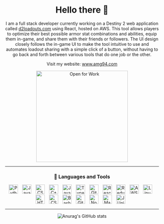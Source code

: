 <h1 align="center">Hello there 👋</h1>

<p align="center">
  I am a full stack developer currently working on a Destiny 2 web application called <a href="https://d2loadouts.com">d2loadouts.com</a> using React, hosted on AWS. This tool allows players to optimize their best possible armor stat combinations and abilities, equip them in-game, and share them with their friends or followers. The UI design closely follows the in-game UI to make the tool intuitive to use and automates loadout sharing with a simple click of a button, without having to go back and forth between various tools that do one job or the other.
</p>

<p align="center">
  Visit my website: <a href="http://www.amg94.com">www.amg94.com</a>
</p>

<p align="center">
  <img src="https://media.giphy.com/media/eiMn6aBwpkSCffKOG0/giphy.gif" alt="Open for Work" width="300"/>
</p>

---

<h3 align="center">🧰 Languages and Tools</h3>

<p align="center">
  <img alt="Python" width="30px" style="padding-right:10px;" src="https://cdn.jsdelivr.net/gh/devicons/devicon/icons/python/python-original.svg"/>
  <img alt="Java" width="30px" style="padding-right:10px;" src="https://cdn.jsdelivr.net/gh/devicons/devicon/icons/java/java-original.svg"/>
  <img alt="CSharp" width="30px" style="padding-right:10px;" src="https://cdn.jsdelivr.net/gh/devicons/devicon/icons/csharp/csharp-original.svg"/>
  <img alt="C++" width="30px" style="padding-right:10px;" src="https://cdn.jsdelivr.net/gh/devicons/devicon/icons/cplusplus/cplusplus-original.svg"/>
  <img alt="JavaScript" width="30px" style="padding-right:10px;" src="https://cdn.jsdelivr.net/gh/devicons/devicon/icons/javascript/javascript-original.svg"/>
  <img alt="TypeScript" width="30px" style="padding-right:10px;" src="https://cdn.jsdelivr.net/gh/devicons/devicon/icons/typescript/typescript-original.svg"/>
  <img alt="Git" width="30px" style="padding-right:10px;" src="https://cdn.jsdelivr.net/gh/devicons/devicon/icons/git/git-original.svg"/>
  <img alt="React" width="30px" style="padding-right:10px;" src="https://cdn.jsdelivr.net/gh/devicons/devicon/icons/react/react-original.svg"/>
  <img alt="Redux" width="30px" style="padding-right:10px;" src="https://cdn.jsdelivr.net/gh/devicons/devicon/icons/redux/redux-original.svg"/>
  <img alt="AWS" width="30px" style="padding-right:10px;" src="https://cdn.jsdelivr.net/gh/devicons/devicon@latest/icons/amazonwebservices/amazonwebservices-plain-wordmark.svg"/>
  <img alt="Linux" width="30px" style="padding-right:10px;" src="https://cdn.jsdelivr.net/gh/devicons/devicon/icons/linux/linux-original.svg"/>
  <img alt="HTML5" width="30px" style="padding-right:10px;" src="https://cdn.jsdelivr.net/gh/devicons/devicon/icons/html5/html5-original.svg"/>
  <img alt="CSS3" width="30px" style="padding-right:10px;" src="https://cdn.jsdelivr.net/gh/devicons/devicon/icons/css3/css3-original.svg"/>
  <img alt="Bash" width="30px" style="padding-right:10px;" src="https://cdn.jsdelivr.net/gh/devicons/devicon/icons/bash/bash-original.svg"/>
  <img alt="GitHub" width="30px" style="padding-right:10px;" src="https://cdn.jsdelivr.net/gh/devicons/devicon/icons/github/github-original.svg"/>
  <img alt="NodeJS" width="30px" style="padding-right:10px;" src="https://cdn.jsdelivr.net/gh/devicons/devicon/icons/nodejs/nodejs-original.svg"/>
  <img alt="Maven" width="30px" style="padding-right:10px;" src="https://cdn.jsdelivr.net/gh/devicons/devicon/icons/maven/maven-original.svg"/>
  <img alt="JUnit" width="30px" style="padding-right:10px;" src="https://cdn.jsdelivr.net/gh/devicons/devicon/icons/junit/junit-original.svg"/>
</p>

---

<p align="center">
  <img src="https://github-readme-stats.vercel.app/api?username=ahmedmgamal94&show_icons=true&theme=radical" alt="Anurag's GitHub stats" />
</p>
